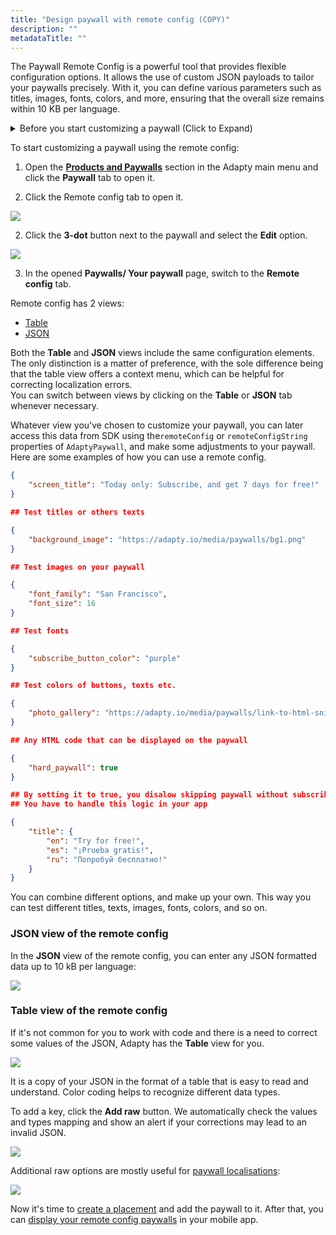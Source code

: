 ```yaml
---
title: "Design paywall with remote config (COPY)"
description: ""
metadataTitle: ""
---
```


The Paywall Remote Config is a powerful tool that provides flexible configuration options. It allows the use of custom JSON payloads to tailor your paywalls precisely. With it, you can define various parameters such as titles, images, fonts, colors, and more, ensuring that the overall size remains within 10 KB per language.

<details>
   <summary>Before you start customizing a paywall (Click to Expand)</summary>

   1. [Create a product](create-product).
2. [Create a paywall and add the product to it](create-paywall).
</details>

To start customizing a paywall using the remote config:

1. Open the [**Products and Paywalls**](https://app.adapty.io/paywalls) section in the Adapty main menu and click the **Paywall** tab to open it. 



1. Click the Remote config tab to open it.

   
<div style={{ textAlign: 'center' }}>
  <img 
    src="https://files.readme.io/b7eb293-paywalls_edit.png" 
    style={{ width: '700px', border: '1px solid grey' }}
  />
</div>




2. Click the **3-dot** button next to the paywall and select the **Edit** option.

   
<div style={{ textAlign: 'center' }}>
  <img 
    src="https://files.readme.io/d44fdb9-switch_to_remote_config.png" 
    style={{ width: '700px', border: '1px solid grey' }}
  />
</div>




3. In the opened **Paywalls/ Your paywall** page, switch to the **Remote config** tab.

Remote config has 2 views: 

- [Table](customize-paywall-with-remote-config#table-view-of-the-remote-config)
- [JSON](customize-paywall-with-remote-config#json-view-of-the-remote-config)

Both the **Table** and **JSON** views include the same configuration elements. The only distinction is a matter of preference, with the sole difference being that the table view offers a context menu, which can be helpful for correcting localization errors.  
You can switch between views by clicking on the **Table** or **JSON** tab whenever necessary.

Whatever view you've chosen to customize your paywall, you can later access this data from SDK using the`remoteConfig` or `remoteConfigString` properties of `AdaptyPaywall`, and make some adjustments to your paywall. Here are some examples of how you can use a remote config.

```json Titles
{
    "screen_title": "Today only: Subscribe, and get 7 days for free!"
}

## Test titles or others texts
```
```json Images
{
    "background_image": "https://adapty.io/media/paywalls/bg1.png"
}

## Test images on your paywall
```
```json Fonts
{
    "font_family": "San Francisco",
    "font_size": 16
}

## Test fonts
```
```json Color
{
    "subscribe_button_color": "purple"
}

## Test colors of buttons, texts etc.
```
```json HTML
{
    "photo_gallery": "https://adapty.io/media/paywalls/link-to-html-snippet.html"
}

## Any HTML code that can be displayed on the paywall
```
```json Soft/Hard Paywall
{
    "hard_paywall": true
}

## By setting it to true, you disalow skipping paywall without subscribing
## You have to handle this logic in your app
```
```json Translations
{
    "title": {
        "en": "Try for free!",
        "es": "¡Prueba gratis!",
        "ru": "Попробуй бесплатно!"
    }
}
```

You can combine different options, and make up your own. This way you can test different titles, texts, images, fonts, colors, and so on.

### JSON view of the remote config

In the **JSON** view of the remote config, you can enter any JSON formatted data up to 10 kB per language:


<div style={{ textAlign: 'center' }}>
  <img 
    src="https://files.readme.io/3356ff5-remote_config_JSON.png" 
    style={{ width: '700px', border: '1px solid grey' }}
  />
</div>





### Table view of the remote config

If it's not common for you to work with code and there is a need to correct some values of the JSON, Adapty has the **Table** view for you.


<div style={{ textAlign: 'center' }}>
  <img 
    src="https://files.readme.io/4c27b2f-remote_config_table.png" 
    style={{ width: '700px', border: '1px solid grey' }}
  />
</div>





It is a copy of your JSON in the format of a table that is easy to read and understand. Color coding helps to recognize different data types. 

To add a key, click the **Add raw** button. We automatically check the values and types mapping and show an alert if your corrections may lead to an invalid JSON.


<div style={{ textAlign: 'center' }}>
  <img 
    src="https://files.readme.io/ef682d8-add_raw.png" 
    style={{ width: '700px', border: '1px solid grey' }}
  />
</div>





Additional raw options are mostly useful for [paywall localisations](add-remote-config-locale):


<div style={{ textAlign: 'center' }}>
  <img 
    src="https://files.readme.io/17bcf80-remote_config_table_options.png" 
    style={{ width: '700px', border: '1px solid grey' }}
  />
</div>





Now it's time to [create a placement](create-placement) and add the paywall to it. After that, you can [display your remote config paywalls](display-remote-config-paywalls) in your mobile app.